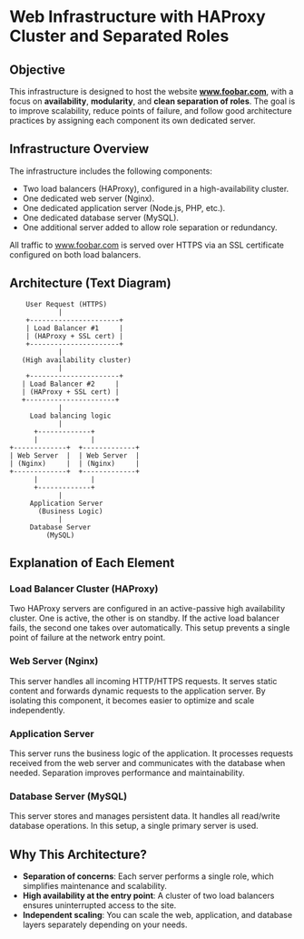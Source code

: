# Web Infrastructure with HAProxy Cluster and Separated Roles

## Objective

This infrastructure is designed to host the website **www.foobar.com**, with a focus on **availability**, **modularity**, and **clean separation of roles**. The goal is to improve scalability, reduce points of failure, and follow good architecture practices by assigning each component its own dedicated server.

## Infrastructure Overview

The infrastructure includes the following components:

- Two load balancers (HAProxy), configured in a high-availability cluster.
- One dedicated web server (Nginx).
- One dedicated application server (Node.js, PHP, etc.).
- One dedicated database server (MySQL).
- One additional server added to allow role separation or redundancy.

All traffic to www.foobar.com is served over HTTPS via an SSL certificate configured on both load balancers.

## Architecture (Text Diagram)

        User Request (HTTPS)
                |
        +----------------------+
        | Load Balancer #1     |
        | (HAProxy + SSL cert) |
        +----------------------+
                |
       (High availability cluster)
                |
        +----------------------+
       | Load Balancer #2     |
       | (HAProxy + SSL cert) |
       +----------------------+
                |
         Load balancing logic
                |
          +-------------+
          |             |
    +-------------+  +-------------+
    | Web Server  |  | Web Server  |
    | (Nginx)     |  | (Nginx)     |
    +-------------+  +-------------+
          |             |
          +-------------+
                |
         Application Server
           (Business Logic)
                |
         Database Server
             (MySQL)


## Explanation of Each Element

### Load Balancer Cluster (HAProxy)

Two HAProxy servers are configured in an active-passive high availability cluster. One is active, the other is on standby. If the active load balancer fails, the second one takes over automatically. This setup prevents a single point of failure at the network entry point.

### Web Server (Nginx)

This server handles all incoming HTTP/HTTPS requests. It serves static content and forwards dynamic requests to the application server. By isolating this component, it becomes easier to optimize and scale independently.

### Application Server

This server runs the business logic of the application. It processes requests received from the web server and communicates with the database when needed. Separation improves performance and maintainability.

### Database Server (MySQL)

This server stores and manages persistent data. It handles all read/write database operations. In this setup, a single primary server is used.

## Why This Architecture?

- **Separation of concerns**: Each server performs a single role, which simplifies maintenance and scalability.
- **High availability at the entry point**: A cluster of two load balancers ensures uninterrupted access to the site.
- **Independent scaling**: You can scale the web, application, and database layers separately depending on your needs.
